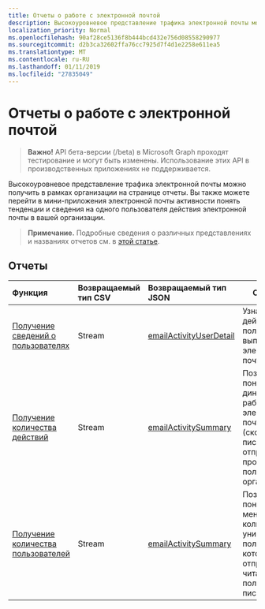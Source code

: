 ```yaml
---
title: Отчеты о работе с электронной почтой
description: Высокоуровневое представление трафика электронной почты можно получить в рамках организации на странице отчеты. Вы также можете перейти в мини-приложения электронной почты активности понять тенденции и сведения на одного пользователя действия электронной почты в вашей организации.
localization_priority: Normal
ms.openlocfilehash: 90af28ce5136f8b444bcd432e756d08558290977
ms.sourcegitcommit: d2b3ca32602ffa76cc7925d7f4d1e2258e611ea5
ms.translationtype: MT
ms.contentlocale: ru-RU
ms.lasthandoff: 01/11/2019
ms.locfileid: "27835049"
---
```

# <a name="email-activity-reports"></a>Отчеты о работе с электронной почтой

> **Важно!** API бета-версии (/beta) в Microsoft Graph проходят тестирование и могут быть изменены. Использование этих API в производственных приложениях не поддерживается.

Высокоуровневое представление трафика электронной почты можно получить в рамках организации на странице отчеты. Вы также можете перейти в мини-приложения электронной почты активности понять тенденции и сведения на одного пользователя действия электронной почты в вашей организации.

> **Примечание.** Подробные сведения о различных представлениях и названиях отчетов см. в [этой статье](https://support.office.com/client/Email-activity-1cbe2c00-ca65-4fb9-9663-1bbfa58ebe44).

## <a name="reports"></a>Отчеты

| Функция                                 | Возвращаемый тип CSV | Возвращаемый тип JSON                         | Описание                              |
| :--------------------------------------- | :-------------- | :--------------------------------------- | ---------------------------------------- |
| [Получение сведений о пользователях](../api/reportroot-getemailactivityuserdetail.md) | Stream          | [emailActivityUserDetail](../resources/emailactivityuserdetail.md) | Узнайте, какие действия пользователи выполняли с электронной почтой. |
| [Получение количества действий](../api/reportroot-getemailactivitycounts.md) | Stream          | [emailActivitySummary](../resources/emailactivitysummary.md) | Позволяет понять динамику работы с электронной почтой (сколько писем было отправлено, прочитано и получено) в организации. |
| [Получение количества пользователей](../api/reportroot-getemailactivityusercounts.md) | Stream          | [emailActivitySummary](../resources/emailactivitysummary.md) | Позволяет понять, как меняется количество уникальных пользователей, которые отправляют, читают и получают письма. |
